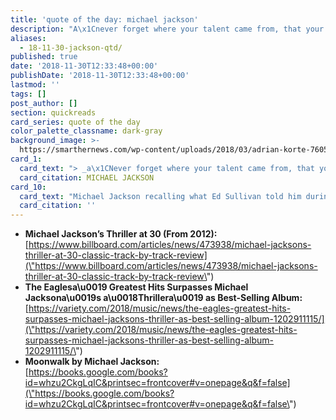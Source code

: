 ```yaml
---
title: 'quote of the day: michael jackson'
description: "A\x1Cnever forget where your talent came from, that your talent is a gift from god.a\x1D"
aliases:
  - 18-11-30-jackson-qtd/
published: true
date: '2018-11-30T12:33:48+00:00'
publishDate: '2018-11-30T12:33:48+00:00'
lastmod: ''
tags: []
post_author: []
section: quickreads
card_series: quote of the day
color_palette_classname: dark-gray
background_image: >-
  https://smarthernews.com/wp-content/uploads/2018/03/adrian-korte-76051-unsplash-scaled.jpg
card_1:
  card_text: "> _a\x1CNever forget where your talent came from, that your talent is a gift from God.a\x1D_\n\nMICHAEL JACKSON"
  card_citation: MICHAEL JACKSON
card_10:
  card_text: "Michael Jackson recalling what Ed Sullivan told him during their first meeting. On this day, in 1982, the \"Thriller\" album debuted - a worldwide sensation. Only in August this year, the Eaglesa\x19 Greatest Hits topped it as the best-selling album of all time.\n\n[view sources](https://smarthernews.com/18-11-30-jackson-qtd/)"
  card_citation: ''
---
```

*   **Michael Jackson’s Thriller at 30 (From 2012):**  
    [https://www.billboard.com/articles/news/473938/michael-jacksons-thriller-at-30-classic-track-by-track-review](\"https://www.billboard.com/articles/news/473938/michael-jacksons-thriller-at-30-classic-track-by-track-review\")
*   **The Eaglesa\\u0019 Greatest Hits Surpasses Michael Jacksona\\u0019s a\\u0018Thrillera\\u0019 as Best-Selling Album:**  
    [https://variety.com/2018/music/news/the-eagles-greatest-hits-surpasses-michael-jacksons-thriller-as-best-selling-album-1202911115/](\"https://variety.com/2018/music/news/the-eagles-greatest-hits-surpasses-michael-jacksons-thriller-as-best-selling-album-1202911115/\")
*   **Moonwalk by Michael Jackson:**  
    [https://books.google.com/books?id=whzu2CkgLqIC&printsec=frontcover#v=onepage&q&f=false](\"https://books.google.com/books?id=whzu2CkgLqIC&printsec=frontcover#v=onepage&q&f=false\")